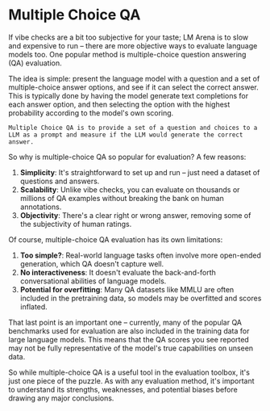 # Multiple Choice QA

If vibe checks are a bit too subjective for your taste; LM Arena is to slow and expensive to run – there are more objective ways to evaluate language models too. One popular method is multiple-choice question answering (QA) evaluation.

The idea is simple: present the language model with a question and a set of multiple-choice answer options, and see if it can select the correct answer. This is typically done by having the model generate text completions for each answer option, and then selecting the option with the highest probability according to the model's own scoring.

```{admonition} Multiple Choice QA
Multiple Choice QA is to provide a set of a question and choices to a LLM as a prompt and measure if the LLM would generate the correct answer.    
```


So why is multiple-choice QA so popular for evaluation? A few reasons:

1. **Simplicity**: It's straightforward to set up and run – just need a dataset of questions and answers.
2. **Scalability**: Unlike vibe checks, you can evaluate on thousands or millions of QA examples without breaking the bank on human annotations.
3. **Objectivity**: There's a clear right or wrong answer, removing some of the subjectivity of human ratings.

Of course, multiple-choice QA evaluation has its own limitations:

1. **Too simple?**: Real-world language tasks often involve more open-ended generation, which QA doesn't capture well.
2. **No interactiveness**: It doesn't evaluate the back-and-forth conversational abilities of language models.
3. **Potential for overfitting**: Many QA datasets like MMLU are often included in the pretraining data, so models may be overfitted and scores inflated.

That last point is an important one – currently, many of the popular QA benchmarks used for evaluation are also included in the training data for large language models. This means that the QA scores you see reported may not be fully representative of the model's true capabilities on unseen data.

So while multiple-choice QA is a useful tool in the evaluation toolbox, it's just one piece of the puzzle. As with any evaluation method, it's important to understand its strengths, weaknesses, and potential biases before drawing any major conclusions.